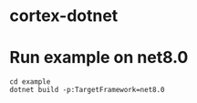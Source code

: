 # cortex-dotnet

# Run example on net8.0

```
cd example
dotnet build -p:TargetFramework=net8.0
```

